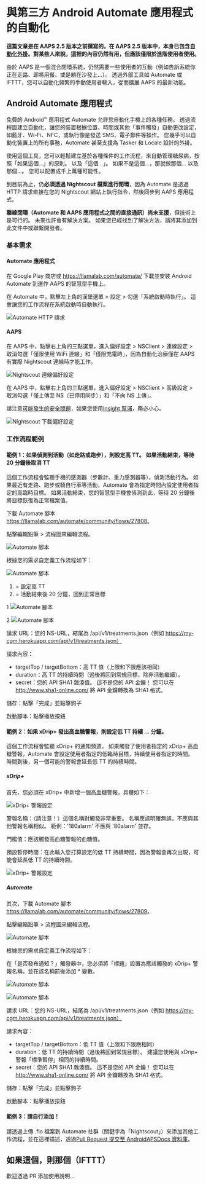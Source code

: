 # 與第三方 Android Automate 應用程式的自動化

**這篇文章是在 AAPS 2.5 版本之前撰寫的。在 AAPS 2.5 版本中，本身已包含[自動化外掛](./Automation.md)。對某些人來說，這裡的內容仍然有用，但應該僅限於進階使用者使用。**

由於 AAPS 是一個混合閉環系統，仍然需要一些使用者的互動（例如告訴系統你正在走路、即將用餐、或是躺在沙發上...）。 透過外部工具如 Automate 或 IFTTT，您可以自動化頻繁的手動使用者輸入，從而擴展 AAPS 的最新功能。

## Android Automate 應用程式

免費的 Android™ 應用程式 Automate 允許您自動化手機上的各種任務。 透過流程圖建立自動化，讓您的裝置根據位置、時間或其他「事件觸發」自動更改設定，如藍牙、Wi-Fi、NFC，或執行像是發送 SMS、電子郵件等操作。 您幾乎可以自動化裝置上的所有事務，Automate 甚至支援為 Tasker 和 Locale 設計的外掛。

使用這個工具，您可以輕鬆建立基於各種條件的工作流程，來自動管理糖尿病，按照「如果這個...」的原則。 以及「這個...」。 如果不是這個...，那就做那個... 以及那個...。 您可以配置成千上萬種可能性。

到目前為止，仍**必須透過 Nightscout 檔案進行閉環**，因為 Automate 是透過 HTTP 請求直接在您的 Nightscout 網站上執行指令，然後同步到 AAPS 應用程式。

**離線閉環（Automate 和 AAPS 應用程式之間的直接通訊）尚未支援**，但技術上是可行的。 未來也許會有解決方案。 如果您已經找到了解決方法，請將其添加到此文件中或聯繫開發者。

### 基本需求

#### Automate 應用程式

在 Google Play 商店或 <https://llamalab.com/automate/> 下載並安裝 Android Automate 到運作 AAPS 的智慧型手機上。

在 Automate 中，點擊左上角的漢堡選單 > 設定 > 勾選「系統啟動時執行」。 這會讓您的工作流程在系統啟動時自動執行。

![Automate HTTP 請求](../images/automate-app2.png)

#### AAPS

在 AAPS 中，點擊右上角的三點選單，進入偏好設定 > NSClient > 連線設定 > 取消勾選「僅限使用 WiFi 連線」和「僅限充電時」，因為自動化治療僅在 AAPS 有實際 Nightscout 連線時才能工作。

![Nightscout 連線偏好設定](../images/automate-aaps1.jpg)

在 AAPS 中，點擊右上角的三點選單，進入偏好設定 > NSClient > 高級設定 > 取消勾選「僅上傳至 NS（已停用同步）」和「不向 NS 上傳」。

請注意[可能發生的安全問題](Nightscout-security-considerations)，如果您使用[Insight 幫浦](Accu-Chek-Insight-Pump-settings-in-aaps)，務必小心。

![Nightscout 下載偏好設定](../images/automate-aaps2.jpg)

### 工作流程範例

#### 範例 1：如果偵測到活動（如走路或跑步），則設定高 TT。 如果活動結束，等待 20 分鐘後取消 TT

這個工作流程會監聽手機的感測器（步數計、重力感測器等），偵測活動行為。 如果最近有走路、跑步或騎自行車等活動，Automate 會為指定時間內設定使用者指定的高臨時目標。 如果活動結束，您的智慧型手機會偵測到此，等待 20 分鐘後將目標恢復為正常檔案值。

下載 Automate 腳本 <https://llamalab.com/automate/community/flows/27808>。

點擊編輯鉛筆 > 流程圖來編輯流程。

![Automate 腳本](../images/automate-app3.png)

根據您的需求自定義工作流程如下：

![Automate 腳本](../images/automate-app6.png)

1. = 設定高 TT
2. = 活動結束後 20 分鐘，回到正常目標

1 ![Automate 腳本](../images/automate-app1.png)

2 ![Automate 腳本](../images/automate-app5.png)

請求 URL：您的 NS-URL，結尾為 /api/v1/treatments.json（例如 https://my-cgm.herokuapp.com/api/v1/treatments.json）

請求內容：

* targetTop / targetBottom：高 TT 值（上限和下限應該相同）
* duration：高 TT 的持續時間（過後將回到常規目標，除非活動繼續）。 
* secret：您的 API SHA1 雜湊值。 這不是您的 API 金鑰！ 您可以在<http://www.sha1-online.com/> 將 API 金鑰轉換為 SHA1 格式。

儲存：點擊「完成」並點擊鉤子

啟動腳本：點擊播放按鈕

#### 範例 2：如果 xDrip+ 發出高血糖警報，則設定低 TT 持續 ... 分鐘。

這個工作流程會監聽 xDrip+ 的通知頻道。 如果觸發了使用者指定的 xDrip+ 高血糖警報，Automate 會設定使用者指定的低臨時目標，持續使用者指定的時間。 時間到後，另一個可能的警報會延長低 TT 的持續時間。

##### xDrip+

首先，您必須在 xDrip+ 中新增一個高血糖警報，具體如下：

![xDrip+ 警報設定](../images/automate-xdrip1.png)

警報名稱：（請注意！）這個名稱對觸發非常重要。 名稱應該明確無誤，不應與其他警報名稱相似。 範例：'180alarm' 不應與 '80alarm' 並存。

門檻值：應該觸發高血糖警報的血糖值。

預設暫停時間：在此輸入您打算設定的低 TT 持續時間，因為警報會再次出現，可能會延長低 TT 的持續時間。

![xDrip+ 警報設定](../images/automate-xdrip2.png)

##### Automate

其次，下載 Automate 腳本 <https://llamalab.com/automate/community/flows/27809>。

點擊編輯鉛筆 > 流程圖來編輯流程。

![Automate 腳本](../images/automate-app3.png)

根據您的需求自定義工作流程如下：

在「是否發布通知？」觸發器中，您必須將「標題」設置為應該觸發的 xDrip+ 警報名稱，並在該名稱前後添加 * 變數。

![Automate 腳本](../images/automate-app7.png)

![Automate 腳本](../images/automate-app4.png)

請求 URL：您的 NS-URL，結尾為 /api/v1/treatments.json（例如 https://my-cgm.herokuapp.com/api/v1/treatments.json）

請求內容：

* targetTop / targetBottom：低 TT 值（上限和下限應相同）
* duration：低 TT 的持續時間（過後將回到常規目標）。 建議您使用與 xDrip+ 警報「標準暫停」相同的持續時間。
* secret：您的 API SHA1 雜湊值。 這不是您的 API 金鑰！ 您可以在<http://www.sha1-online.com/> 將 API 金鑰轉換為 SHA1 格式。

儲存：點擊「完成」並點擊鉤子

啟動腳本：點擊播放按鈕

#### 範例 3：請自行添加！

請透過上傳 .flo 檔案到 Automate 社群（關鍵字為「Nightscout」）來添加其他工作流程，並在這裡描述，透過[Pull Request 提交至 AndroidAPSDocs 資料庫](../make-a-PR.md)。

## 如果這個，則那個（IFTTT）

歡迎透過 PR 添加使用說明...